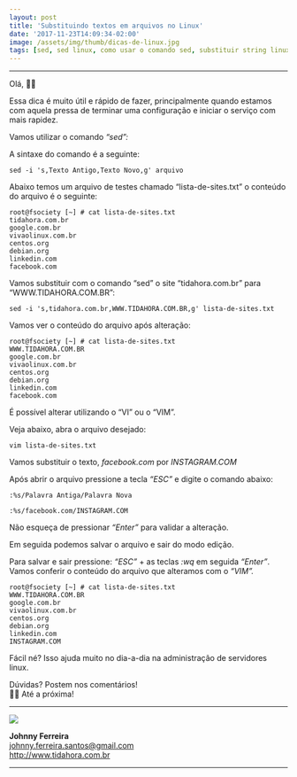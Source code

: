 ```yaml
---
layout: post
title: 'Substituindo textos em arquivos no Linux'
date: '2017-11-23T14:09:34-02:00'
image: /assets/img/thumb/dicas-de-linux.jpg
tags: [sed, sed linux, como usar o comando sed, substituir string linux, substituir texto arquivo linux]
---
```



- - - - - -


Olá, 🖖🏼

Essa dica é muito útil e rápido de fazer, principalmente quando estamos com aquela pressa de terminar uma configuração e iniciar o serviço com mais rapidez.

Vamos utilizar o comando *“sed”:*

A sintaxe do comando é a seguinte:

```
sed -i 's,Texto Antigo,Texto Novo,g' arquivo
```

Abaixo temos um arquivo de testes chamado “lista-de-sites.txt” o conteúdo do arquivo é o seguinte:

```
root@fsociety [~] # cat lista-de-sites.txt 
tidahora.com.br
google.com.br
vivaolinux.com.br
centos.org
debian.org
linkedin.com
facebook.com
```

Vamos substituir com o comando “sed” o site “tidahora.com.br” para “WWW.TIDAHORA.COM.BR”:

```
sed -i 's,tidahora.com.br,WWW.TIDAHORA.COM.BR,g' lista-de-sites.txt
```

Vamos ver o conteúdo do arquivo após alteração:

```
root@fsociety [~] # cat lista-de-sites.txt 
WWW.TIDAHORA.COM.BR
google.com.br
vivaolinux.com.br
centos.org
debian.org
linkedin.com
facebook.com
```

É possível alterar utilizando o “VI” ou o “VIM”.

Veja abaixo, abra o arquivo desejado:

```
vim lista-de-sites.txt
```

Vamos substituir o texto, *facebook.com* por *INSTAGRAM.COM*

Após abrir o arquivo pressione a tecla *“ESC”* e digite o comando abaixo:

```
:%s/Palavra Antiga/Palavra Nova
```

```
:%s/facebook.com/INSTAGRAM.COM
```

Não esqueça de pressionar *“Enter”* para validar a alteração.

Em seguida podemos salvar o arquivo e sair do modo edição.

Para salvar e sair pressione: *“ESC”* + as teclas *:wq* em seguida *“Enter”*.  
Vamos conferir o conteúdo do arquivo que alteramos com o *“VIM”.*

```
root@fsociety [~] # cat lista-de-sites.txt 
WWW.TIDAHORA.COM.BR
google.com.br
vivaolinux.com.br
centos.org
debian.org
linkedin.com
INSTAGRAM.COM
```

Fácil né? Isso ajuda muito no dia-a-dia na administração de servidores linux.

Dúvidas? Postem nos comentários!  
👋🏼 Até a próxima!

- - - - - -

![](http://tidahora.com.br/wp-content/uploads/2017/11/foto-perfil-redondo-johnny.png)

**Johnny Ferreira**  
<johnny.ferreira.santos@gmail.com>  
<http://www.tidahora.com.br>

- - - - - -